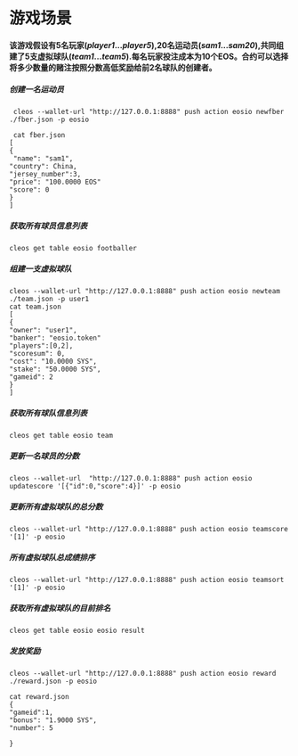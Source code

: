 # 游戏场景
#### 该游戏假设有5名玩家(*player1*...*player5*),20名运动员(*sam1*...*sam20*),共同组建了5支虚拟球队(*team1*...*team5*).每名玩家投注成本为10个**EOS**。合约可以选择将多少数量的赌注按照分数高低奖励给前**2**名球队的创建者。

##### 创建一名运动员
```
 cleos --wallet-url "http://127.0.0.1:8888" push action eosio newfber ./fber.json -p eosio

 cat fber.json
[
{
 "name": "sam1",
"country": China,
"jersey_number":3,
"price": "100.0000 EOS"
"score": 0
}
]
```
##### 获取所有球员信息列表
```
cleos get table eosio footballer
```
##### 组建一支虚拟球队

```
cleos --wallet-url "http://127.0.0.1:8888" push action eosio newteam ./team.json -p user1
cat team.json
[
{
"owner": "user1",
"banker": "eosio.token"
"players":[0,2],
"scoresum": 0,
"cost": "10.0000 SYS",
"stake": "50.0000 SYS",
"gameid": 2
}
]

```
##### 获取所有球队信息列表
```
cleos get table eosio team
```
##### 更新一名球员的分数
```
cleos --wallet-url  "http://127.0.0.1:8888" push action eosio updatescore '[{"id":0,"score":4}]' -p eosio

```

##### 更新所有虚拟球队的总分数

```
cleos --wallet-url "http://127.0.0.1:8888" push action eosio teamscore '[1]' -p eosio

```
##### 所有虚拟球队总成绩排序

```
cleos --wallet-url "http://127.0.0.1:8888" push action eosio teamsort '[1]' -p eosio
```


##### 获取所有虚拟球队的目前排名
```
cleos get table eosio eosio result
```

##### 发放奖励
```
cleos --wallet-url "http://127.0.0.1:8888" push action eosio reward ./reward.json -p eosio

cat reward.json
{
"gameid":1,
"bonus": "1.9000 SYS",
"number": 5

}
```
